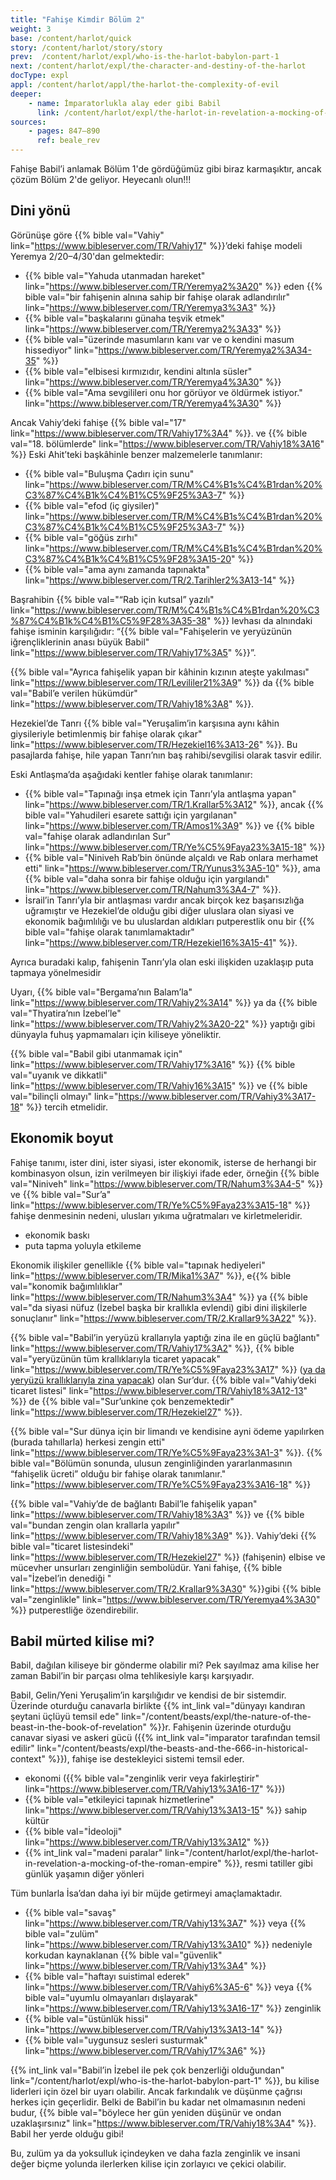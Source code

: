 ```yaml
---
title: "Fahişe Kimdir Bölüm 2"
weight: 3
base: /content/harlot/quick
story: /content/harlot/story/story
prev:  /content/harlot/expl/who-is-the-harlot-babylon-part-1
next: /content/harlot/expl/the-character-and-destiny-of-the-harlot
docType: expl
appl: /content/harlot/appl/the-harlot-the-complexity-of-evil
deeper:
    - name: İmparatorlukla alay eder gibi Babil
      link: /content/harlot/expl/the-harlot-in-revelation-a-mocking-of-the-roman-empire
sources: 
    - pages: 847–890
      ref: beale_rev
---
```


Fahişe Babil’i anlamak Bölüm 1'de gördüğümüz gibi biraz karmaşıktır, ancak çözüm Bölüm 2'de geliyor. Heyecanlı olun!!!

## Dini yönü

<a name="bc8e"></a>
Görünüşe göre {{% bible val="Vahiy" link="https://www.bibleserver.com/TR/Vahiy17" %}}’deki fahişe modeli Yeremya 2/20–4/30'dan gelmektedir:

- {{% bible val="Yahuda utanmadan hareket" link="https://www.bibleserver.com/TR/Yeremya2%3A20" %}} eden {{% bible val="bir fahişenin alnına sahip bir fahişe olarak adlandırılır" link="https://www.bibleserver.com/TR/Yeremya3%3A3" %}}
- {{% bible val="başkalarını günaha teşvik etmek" link="https://www.bibleserver.com/TR/Yeremya2%3A33" %}}
- {{% bible val="üzerinde masumların kanı var ve o kendini masum hissediyor" link="https://www.bibleserver.com/TR/Yeremya2%3A34-35" %}}
- {{% bible val="elbisesi kırmızıdır, kendini altınla süsler" link="https://www.bibleserver.com/TR/Yeremya4%3A30" %}}
- {{% bible val="Ama sevgilileri onu hor görüyor ve öldürmek istiyor." link="https://www.bibleserver.com/TR/Yeremya4%3A30" %}}

Ancak Vahiy’deki fahişe {{% bible val="17" link="https://www.bibleserver.com/TR/Vahiy17%3A4" %}}. ve {{% bible val="18. bölümlerde" link="https://www.bibleserver.com/TR/Vahiy18%3A16" %}} Eski Ahit’teki başkâhinle benzer malzemelerle tanımlanır:

- {{% bible val="Buluşma Çadırı için sunu" link="https://www.bibleserver.com/TR/M%C4%B1s%C4%B1rdan%20%C3%87%C4%B1k%C4%B1%C5%9F25%3A3-7" %}}
- {{% bible val="efod (iç giysiler)" link="https://www.bibleserver.com/TR/M%C4%B1s%C4%B1rdan%20%C3%87%C4%B1k%C4%B1%C5%9F25%3A3-7" %}}
- {{% bible val="göğüs zırhı" link="https://www.bibleserver.com/TR/M%C4%B1s%C4%B1rdan%20%C3%87%C4%B1k%C4%B1%C5%9F28%3A15-20" %}}
- {{% bible val="ama aynı zamanda tapınakta" link="https://www.bibleserver.com/TR/2.Tarihler2%3A13-14" %}}

Başrahibin {{% bible val="“Rab için kutsal” yazılı" link="https://www.bibleserver.com/TR/M%C4%B1s%C4%B1rdan%20%C3%87%C4%B1k%C4%B1%C5%9F28%3A35-38" %}} levhası da alnındaki fahişe isminin karşılığıdır: “{{% bible val="Fahişelerin ve yeryüzünün iğrençliklerinin anası büyük Babil" link="https://www.bibleserver.com/TR/Vahiy17%3A5" %}}”.

{{% bible val="Ayrıca fahişelik yapan bir kâhinin kızının ateşte yakılması" link="https://www.bibleserver.com/TR/Levililer21%3A9" %}} da {{% bible val="Babil’e verilen hükümdür" link="https://www.bibleserver.com/TR/Vahiy18%3A8" %}}.

Hezekiel’de Tanrı {{% bible val="Yeruşalim’in karşısına aynı kâhin giysileriyle betimlenmiş bir fahişe olarak çıkar" link="https://www.bibleserver.com/TR/Hezekiel16%3A13-26" %}}. Bu pasajlarda fahişe, hile yapan Tanrı’nın baş rahibi/sevgilisi olarak tasvir edilir.

Eski Antlaşma’da aşağıdaki kentler fahişe olarak tanımlanır:

- {{% bible val="Tapınağı inşa etmek için Tanrı’yla antlaşma yapan" link="https://www.bibleserver.com/TR/1.Krallar5%3A12" %}}, ancak {{% bible val="Yahudileri esarete sattığı için yargılanan" link="https://www.bibleserver.com/TR/Amos1%3A9" %}} ve {{% bible val="fahişe olarak adlandırılan Sur" link="https://www.bibleserver.com/TR/Ye%C5%9Faya23%3A15-18" %}}
- {{% bible val="Niniveh Rab’bin önünde alçaldı ve Rab onlara merhamet etti" link="https://www.bibleserver.com/TR/Yunus3%3A5-10" %}}, ama {{% bible val="daha sonra bir fahişe olduğu için yargılandı" link="https://www.bibleserver.com/TR/Nahum3%3A4-7" %}}.
- İsrail’in Tanrı’yla bir antlaşması vardır ancak birçok kez başarısızlığa uğramıştır ve Hezekiel’de olduğu gibi diğer uluslara olan siyasi ve ekonomik bağımlılığı ve bu uluslardan aldıkları putperestlik onu bir {{% bible val="fahişe olarak tanımlamaktadır" link="https://www.bibleserver.com/TR/Hezekiel16%3A15-41" %}}.

Ayrıca buradaki kalıp, fahişenin Tanrı’yla olan eski ilişkiden uzaklaşıp puta tapmaya yönelmesidir

Uyarı, {{% bible val="Bergama’nın Balam’la" link="https://www.bibleserver.com/TR/Vahiy2%3A14" %}} ya da {{% bible val="Thyatira’nın İzebel’le" link="https://www.bibleserver.com/TR/Vahiy2%3A20-22" %}} yaptığı gibi dünyayla fuhuş yapmamaları için kiliseye yöneliktir.

{{% bible val="Babil gibi utanmamak için" link="https://www.bibleserver.com/TR/Vahiy17%3A16" %}} {{% bible val="uyanık ve dikkatli" link="https://www.bibleserver.com/TR/Vahiy16%3A15" %}} ve {{% bible val="bilinçli olmayı" link="https://www.bibleserver.com/TR/Vahiy3%3A17-18" %}} tercih etmelidir.

## Ekonomik boyut

<a name="fb4b"></a>
Fahişe tanımı, ister dini, ister siyasi, ister ekonomik, isterse de herhangi bir kombinasyon olsun, izin verilmeyen bir ilişkiyi ifade eder, örneğin {{% bible val="Niniveh" link="https://www.bibleserver.com/TR/Nahum3%3A4-5" %}} ve {{% bible val="Sur’a" link="https://www.bibleserver.com/TR/Ye%C5%9Faya23%3A15-18" %}} fahişe denmesinin nedeni, ulusları yıkıma uğratmaları ve kirletmeleridir.

- ekonomik baskı
- puta tapma yoluyla etkileme

Ekonomik ilişkiler genellikle {{% bible val="tapınak hediyeleri" link="https://www.bibleserver.com/TR/Mika1%3A7" %}}, e{{% bible val="konomik bağımlılıklar" link="https://www.bibleserver.com/TR/Nahum3%3A4" %}} ya {{% bible val="da siyasi nüfuz (İzebel başka bir krallıkla evlendi) gibi dini ilişkilerle sonuçlanır" link="https://www.bibleserver.com/TR/2.Krallar9%3A22" %}}.

{{% bible val="Babil’in yeryüzü krallarıyla yaptığı zina ile en güçlü bağlantı" link="https://www.bibleserver.com/TR/Vahiy17%3A2" %}}, {{% bible val="yeryüzünün tüm krallıklarıyla ticaret yapacak" link="https://www.bibleserver.com/TR/Ye%C5%9Faya23%3A17" %}} ([ya da yeryüzü krallıklarıyla zina yapacak](https://biblehub.com/interlinear/isaiah/23-17.htm)) olan Sur’dur. {{% bible val="Vahiy’deki ticaret listesi" link="https://www.bibleserver.com/TR/Vahiy18%3A12-13" %}} de {{% bible val="Sur’unkine çok benzemektedir" link="https://www.bibleserver.com/TR/Hezekiel27" %}}.

{{% bible val="Sur dünya için bir limandı ve kendisine ayni ödeme yapılırken (burada tahıllarla) herkesi zengin etti" link="https://www.bibleserver.com/TR/Ye%C5%9Faya23%3A1-3" %}}. {{% bible val="Bölümün sonunda, ulusun zenginliğinden yararlanmasının “fahişelik ücreti” olduğu bir fahişe olarak tanımlanır." link="https://www.bibleserver.com/TR/Ye%C5%9Faya23%3A16-18" %}}

{{% bible val="Vahiy’de de bağlantı Babil’le fahişelik yapan" link="https://www.bibleserver.com/TR/Vahiy18%3A3" %}} ve {{% bible val="bundan zengin olan krallarla yapılır" link="https://www.bibleserver.com/TR/Vahiy18%3A9" %}}. Vahiy’deki {{% bible val="ticaret listesindeki" link="https://www.bibleserver.com/TR/Hezekiel27" %}} (fahişenin) elbise ve mücevher unsurları zenginliğin sembolüdür. Yani fahişe, {{% bible val="İzebel’in denediği " link="https://www.bibleserver.com/TR/2.Krallar9%3A30" %}}gibi {{% bible val="zenginlikle" link="https://www.bibleserver.com/TR/Yeremya4%3A30" %}} putperestliğe özendirebilir.

## Babil mürted kilise mi?

<a name="2815"></a>
Babil, dağılan kiliseye bir gönderme olabilir mi? Pek sayılmaz ama kilise her zaman Babil’in bir parçası olma tehlikesiyle karşı karşıyadır.

Babil, Gelin/Yeni Yeruşalim’in karşılığıdır ve kendisi de bir sistemdir. Üzerinde oturduğu canavarla birlikte {{% int_link val="dünyayı kandıran şeytani üçlüyü temsil ede" link="/content/beasts/expl/the-nature-of-the-beast-in-the-book-of-revelation" %}}r. Fahişenin üzerinde oturduğu canavar siyasi ve askeri gücü ({{% int_link val="imparator tarafından temsil edilir" link="/content/beasts/expl/the-beasts-and-the-666-in-historical-context" %}}), fahişe ise destekleyici sistemi temsil eder.

- ekonomi ({{% bible val="zenginlik verir veya fakirleştirir" link="https://www.bibleserver.com/TR/Vahiy13%3A16-17" %}})
- {{% bible val="etkileyici tapınak hizmetlerine" link="https://www.bibleserver.com/TR/Vahiy13%3A13-15" %}} sahip kültür
- {{% bible val="İdeoloji" link="https://www.bibleserver.com/TR/Vahiy13%3A12" %}}
- {{% int_link val="madeni paralar" link="/content/harlot/expl/the-harlot-in-revelation-a-mocking-of-the-roman-empire" %}}, resmi tatiller gibi günlük yaşamın diğer yönleri

Tüm bunlarla İsa’dan daha iyi bir müjde getirmeyi amaçlamaktadır.

- {{% bible val="savaş" link="https://www.bibleserver.com/TR/Vahiy13%3A7" %}} veya {{% bible val="zulüm" link="https://www.bibleserver.com/TR/Vahiy13%3A10" %}} nedeniyle korkudan kaynaklanan {{% bible val="güvenlik" link="https://www.bibleserver.com/TR/Vahiy13%3A4" %}}
- {{% bible val="haftayı suistimal ederek" link="https://www.bibleserver.com/TR/Vahiy6%3A5-6" %}} veya {{% bible val="uyumlu olmayanları dışlayarak" link="https://www.bibleserver.com/TR/Vahiy13%3A16-17" %}} zenginlik
- {{% bible val="üstünlük hissi" link="https://www.bibleserver.com/TR/Vahiy13%3A13-14" %}}
- {{% bible val="uygunsuz sesleri susturmak" link="https://www.bibleserver.com/TR/Vahiy17%3A6" %}}

{{% int_link val="Babil’in İzebel ile pek çok benzerliği olduğundan" link="/content/harlot/expl/who-is-the-harlot-babylon-part-1" %}}, bu kilise liderleri için özel bir uyarı olabilir. Ancak farkındalık ve düşünme çağrısı herkes için geçerlidir. Belki de Babil’in bu kadar net olmamasının nedeni budur, {{% bible val="böylece her gün yeniden düşünür ve ondan uzaklaşırsınız" link="https://www.bibleserver.com/TR/Vahiy18%3A4" %}}. Babil her yerde olduğu gibi!

Bu, zulüm ya da yoksulluk içindeyken ve daha fazla zenginlik ve insani değer biçme yolunda ilerlerken kilise için zorlayıcı ve çekici olabilir.
